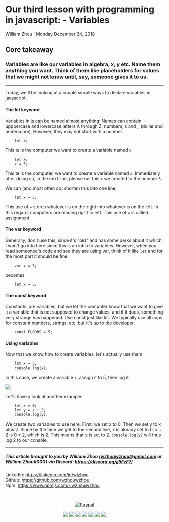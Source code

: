 # Our third lesson with programming in javascript: - Variables
William Zhou | Monday December 24, 2018
## Core takeaway
### Variables are like our variables in algebra, x, y etc. Name them anything you want. Think of them like placeholders for values that we might not know until, say, someone gives it to us. 

<hr>

Today, we'll be looking at a couple simple ways to declare variables in javascript.


#### The let keyword
Variables in js can be named almost anything: Names can contain upppercase and lowercase letters A through Z, numbers, `$` and `_` (dollar and underscore). However, they may not start with a number.

        let x;

This tells the computer we want to create a variable named `x`.

        let x;
        x = 5;

This tells the computer, we want to create a variable named `x`. Immediately after doing so, in the next line, please set this `x` we created to the number `5`.

We can (and most often do) shorten this into one line;

        let x = 5;

This use of `=` stores whatever is on the right into whatever is on the left. In this regard, computers are reading right to left.
This use of `=` is called assignment.

#### The var keyword
Generally, don't use this, since it's "old" and has some perks about it which I won't go into here since this is an intro to variables.
However, when you read someonee's code and see they are using var, think of it like `let` and for the most part it should be fine.

        var x = 5;

becomes

        let x = 5;

#### The const keyword
Constants, are variables, but we let the computer know that we want to give it a variable that is not supposed to change values, and if it does, something very strange has happened.
Use const just like let. We typically use all caps for constant numbers, strings, etc, but it's up to the developer.

        const FLOORS = 5;

#### Using variables
Now that we know how to create variables, let's actually use them.

        let x = 5;
        console.log(x);

In this case, we create a variable `x`, assign it to 5, then log it:

![](https://cdn.discordapp.com/attachments/521564029433675776/526839147722309644/let_and_console.png)

Let's have a look at another example:

        let x = 0;
        let y = x + 2;
        console.log(y);

We create two variables to use here. First, we set x to 0. Then we set y to x plus 2.
Since by the time we get to the second line, x is already set to 0, x + 2 is 0 + 2, which is 2.
This means that y is set to 2.
`console.log(y)` will thus log 2 to our console.

<hr>

##### This article brought to you by William Zhou (wzhouwzhou@gmail.com or William Zhou#0001 via Discord: <a href="https://discord.gg/jj5FzF7">https://discord.gg/jj5FzF7</a>)

LinkedIn: <a href="https://linkedin.com/in/wlzhou"><https://linkedin.com/in/wlzhou></a><br>
Github: <a href="https://github.com/wzhouwzhou"><https://github.com/wzhouwzhou></a><br>
Npm: <a href="https://www.npmjs.com/~wzhouwzhou"><https://www.npmjs.com/~wzhouwzhou></a><br>

<div align="center">
    <br />
    <p><a href="https://paypal.me/wzhouwzhou"><img src="https://img.shields.io/badge/donate-paypal-009cde.svg?style=for-the-badge&logo=PayPal" alt="Paypal" /></a></p>
    <p>
    <a href="https://nodei.co/npm/ytsearcher/"><img src="https://nodei.co/npm/ytsearcher.png?stars=true&downloads=true"></a>
    <a href="https://nodei.co/npm/ytsearcher-cli/"><img src="https://nodei.co/npm/ytsearcher-cli.png?stars=true&downloads=true"></a>
    <a href="https://nodei.co/npm/discordblacklist/"><img src="https://nodei.co/npm/discordblacklist.png?stars=true&downloads=true"></a>
    <a href="https://nodei.co/npm/easypathutil/"><img src="https://nodei.co/npm/easypathutil.png?stars=true&downloads=true"></a>
    <a href="https://nodei.co/npm/easyurban/"><img src="https://nodei.co/npm/easyurban.png?stars=true&downloads=true"></a>
    <a href="https://nodei.co/npm/sbify/"><img src="https://nodei.co/npm/sbify.png?stars=true&downloads=true"></a>
    <a href="https://nodei.co/npm/suyamiko-api/"><img src="https://nodei.co/npm/suyamiko-api.png?stars=true&downloads=true"></a>
    </p>
</div>

